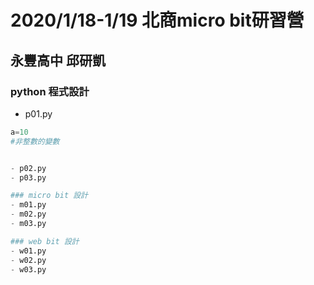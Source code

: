 # 2020/1/18-1/19 北商micro bit研習營
## 永豐高中 邱研凱

### python 程式設計
- p01.py
 ```python
 a=10
 #非整數的變數
 
 
- p02.py
- p03.py

### micro bit 設計
- m01.py
- m02.py
- m03.py

### web bit 設計
- w01.py
- w02.py
- w03.py
